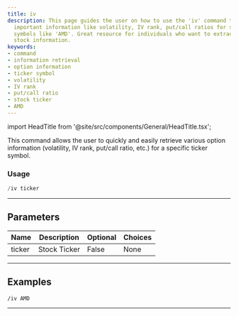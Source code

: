 ```yaml
---
title: iv
description: This page guides the user on how to use the 'iv' command to retrieve
  important information like volatility, IV rank, put/call ratios for specific ticker
  symbols like 'AMD'. Great resource for individuals who want to extract specific
  stock information.
keywords:
- command
- information retrieval
- option information
- ticker symbol
- volatility
- IV rank
- put/call ratio
- stock ticker
- AMD
---
```


import HeadTitle from '@site/src/components/General/HeadTitle.tsx';

<HeadTitle title="iv - Options - Telegram - Reference | OpenBB Bot Docs" />

This command allows the user to quickly and easily retrieve various option information (volatility, IV rank, put/call ratio, etc.) for a specific ticker symbol.

### Usage

```python wordwrap
/iv ticker
```

---

## Parameters

| Name | Description | Optional | Choices |
| ---- | ----------- | -------- | ------- |
| ticker | Stock Ticker | False | None |


---

## Examples

```
/iv AMD
```
---
